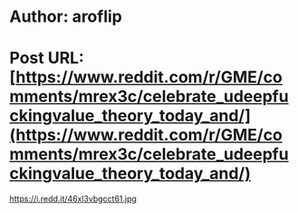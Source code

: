 # Author: aroflip
# Post URL: [https://www.reddit.com/r/GME/comments/mrex3c/celebrate_udeepfuckingvalue_theory_today_and/](https://www.reddit.com/r/GME/comments/mrex3c/celebrate_udeepfuckingvalue_theory_today_and/)


https://i.redd.it/46xl3vbgcct61.jpg